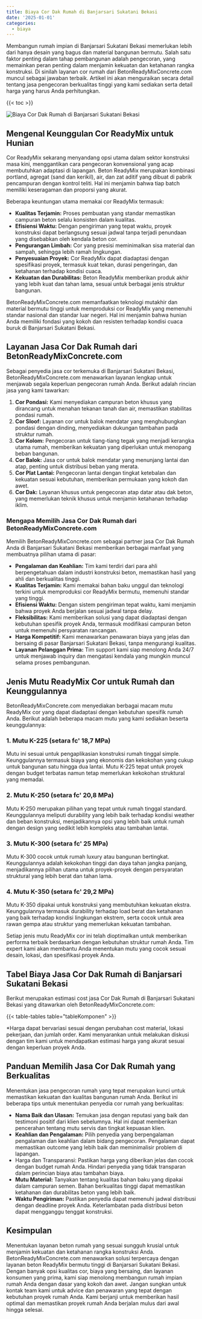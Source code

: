 ```yaml
---
title: Biaya Cor Dak Rumah di Banjarsari Sukatani Bekasi
date: '2025-01-01'
categories:
  - biaya
---
```


Membangun rumah impian di Banjarsari Sukatani Bekasi memerlukan lebih dari hanya desain yang bagus dan material bangunan bermutu. Salah satu faktor penting dalam tahap pembangunan adalah pengecoran, yang memainkan peran penting dalam menjamin kekuatan dan ketahanan rangka konstruksi. Di sinilah layanan cor rumah dari BetonReadyMixConcrete.com muncul sebagai jawaban terbaik. Artikel ini akan menguraikan secara detail tentang jasa pengecoran berkualitas tinggi yang kami sediakan serta detail harga yang harus Anda perhitungkan.

{{< toc >}}

![Biaya Cor Dak Rumah di Banjarsari Sukatani Bekasi](https://betoncor8.github.io/cor/harga-beton-readymix-concrete%20(43).png)

## Mengenal Keunggulan Cor ReadyMix untuk Hunian

Cor ReadyMix sekarang menyandang opsi utama dalam sektor konstruksi masa kini, menggantikan cara pengecoran konvensional yang acap membutuhkan adaptasi di lapangan. Beton ReadyMix merupakan kombinasi portland, agregat (sand dan kerikil), air, dan zat aditif yang dibuat di pabrik pencampuran dengan kontrol teliti. Hal ini menjamin bahwa tiap batch memiliki keseragaman dan proporsi yang akurat.

Beberapa keuntungan utama memakai cor ReadyMix termasuk:

- **Kualitas Terjamin:** Proses pembuatan yang standar memastikan campuran beton selalu konsisten dalam kualitas.
- **Efisiensi Waktu:** Dengan pengiriman yang tepat waktu, proyek konstruksi dapat berlangsung sesuai jadwal tanpa terjadi penundaan yang disebabkan oleh kendala beton cor.
- **Pengurangan Limbah:** Cor yang presisi meminimalkan sisa material dan sampah, sehingga lebih ramah lingkungan.
- **Penyesuaian Proyek:** Cor ReadyMix dapat diadaptasi dengan spesifikasi proyek, termasuk kuat tekan, durasi pengeringan, dan ketahanan terhadap kondisi cuaca.
- **Kekuatan dan Durabilitas:** Beton ReadyMix memberikan produk akhir yang lebih kuat dan tahan lama, sesuai untuk berbagai jenis struktur bangunan.

BetonReadyMixConcrete.com memanfaatkan teknologi mutakhir dan material bermutu tinggi untuk memproduksi cor ReadyMix yang memenuhi standar nasional dan standar luar negeri. Hal ini menjamin bahwa hunian Anda memiliki fondasi yang kokoh dan resisten terhadap kondisi cuaca buruk di Banjarsari Sukatani Bekasi.

## Layanan Jasa Cor Dak Rumah dari BetonReadyMixConcrete.com

Sebagai penyedia jasa cor terkemuka di Banjarsari Sukatani Bekasi, BetonReadyMixConcrete.com menawarkan layanan lengkap untuk menjawab segala keperluan pengecoran rumah Anda. Berikut adalah rincian jasa yang kami tawarkan:

1. **Cor Pondasi:** Kami menyediakan campuran beton khusus yang dirancang untuk menahan tekanan tanah dan air, memastikan stabilitas pondasi rumah.
2. **Cor Sloof:** Layanan cor untuk balok mendatar yang menghubungkan pondasi dengan dinding, menyediakan dukungan tambahan pada struktur rumah.
3. **Cor Kolom:** Pengecoran untuk tiang-tiang tegak yang menjadi kerangka utama rumah, memberikan kekuatan yang diperlukan untuk menopang beban bangunan.
4. **Cor Balok:** Jasa cor untuk balok mendatar yang menunjang lantai dan atap, penting untuk distribusi beban yang merata.
5. **Cor Plat Lantai:** Pengecoran lantai dengan tingkat ketebalan dan kekuatan sesuai kebutuhan, memberikan permukaan yang kokoh dan awet.
6. **Cor Dak:** Layanan khusus untuk pengecoran atap datar atau dak beton, yang memerlukan teknik khusus untuk menjamin ketahanan terhadap iklim.

### Mengapa Memilih Jasa Cor Dak Rumah dari BetonReadyMixConcrete.com

Memilih BetonReadyMixConcrete.com sebagai partner jasa Cor Dak Rumah Anda di Banjarsari Sukatani Bekasi memberikan berbagai manfaat yang membuatnya pilihan utama di pasar:

- **Pengalaman dan Keahlian:** Tim kami terdiri dari para ahli berpengetahuan dalam industri konstruksi beton, memastikan hasil yang ahli dan berkualitas tinggi.
- **Kualitas Terjamin:** Kami memakai bahan baku unggul dan teknologi terkini untuk memproduksi cor ReadyMix bermutu, memenuhi standar yang tinggi.
- **Efisiensi Waktu:** Dengan sistem pengiriman tepat waktu, kami menjamin bahwa proyek Anda berjalan sesuai jadwal tanpa delay.
- **Fleksibilitas:** Kami memberikan solusi yang dapat diadaptasi dengan kebutuhan spesifik proyek Anda, termasuk modifikasi campuran beton untuk memenuhi persyaratan rancangan.
- **Harga Kompetitif:** Kami menawarkan penawaran biaya yang jelas dan bersaing di pasar Banjarsari Sukatani Bekasi, tanpa mengurangi kualitas.
- **Layanan Pelanggan Prima:** Tim support kami siap menolong Anda 24/7 untuk menjawab inquiry dan mengatasi kendala yang mungkin muncul selama proses pembangunan.

## Jenis Mutu ReadyMix Cor untuk Rumah dan Keunggulannya

BetonReadyMixConcrete.com menyediakan berbagai macam mutu ReadyMix cor yang dapat diadaptasi dengan kebutuhan spesifik rumah Anda. Berikut adalah beberapa macam mutu yang kami sediakan beserta keunggulannya:

### 1\. Mutu K-225 (setara fc' 18,7 MPa)

Mutu ini sesuai untuk pengaplikasian konstruksi rumah tinggal simple. Keunggulannya termasuk biaya yang ekonomis dan kekokohan yang cukup untuk bangunan satu hingga dua lantai. Mutu K-225 tepat untuk proyek dengan budget terbatas namun tetap memerlukan kekokohan struktural yang memadai.

### 2\. Mutu K-250 (setara fc' 20,8 MPa)

Mutu K-250 merupakan pilihan yang tepat untuk rumah tinggal standard. Keunggulannya meliputi durability yang lebih baik terhadap kondisi weather dan beban konstruksi, menjadikannya opsi yang lebih baik untuk rumah dengan design yang sedikit lebih kompleks atau tambahan lantai.

### 3\. Mutu K-300 (setara fc' 25 MPa)

Mutu K-300 cocok untuk rumah luxury atau bangunan bertingkat. Keunggulannya adalah kekokohan tinggi dan daya tahan jangka panjang, menjadikannya pilihan utama untuk proyek-proyek dengan persyaratan struktural yang lebih berat dan tahan lama.

### 4\. Mutu K-350 (setara fc' 29,2 MPa)

Mutu K-350 dipakai untuk konstruksi yang membutuhkan kekuatan ekstra. Keunggulannya termasuk durability terhadap load berat dan ketahanan yang baik terhadap kondisi lingkungan ekstrem, serta cocok untuk area rawan gempa atau struktur yang memerlukan kekuatan tambahan.

Setiap jenis mutu ReadyMix cor ini telah dioptimalkan untuk memberikan performa terbaik berdasarkan dengan kebutuhan struktur rumah Anda. Tim expert kami akan membantu Anda menentukan mutu yang cocok sesuai desain, lokasi, dan spesifikasi proyek Anda.

## Tabel Biaya Jasa Cor Dak Rumah di Banjarsari Sukatani Bekasi

Berikut merupakan estimasi cost jasa Cor Dak Rumah di Banjarsari Sukatani Bekasi yang ditawarkan oleh BetonReadyMixConcrete.com:

{{< table-tables table="tableKomponen" >}}

\*Harga dapat bervariasi sesuai dengan perubahan cost material, lokasi pekerjaan, dan jumlah order. Kami menyarankan untuk melakukan diskusi dengan tim kami untuk mendapatkan estimasi harga yang akurat sesuai dengan keperluan proyek Anda.

## Panduan Memilih Jasa Cor Dak Rumah yang Berkualitas

Menentukan jasa pengecoran rumah yang tepat merupakan kunci untuk memastikan kekuatan dan kualitas bangunan rumah Anda. Berikut ini beberapa tips untuk menentukan penyedia cor rumah yang berkualitas:

- **Nama Baik dan Ulasan:** Temukan jasa dengan reputasi yang baik dan testimoni positif dari klien sebelumnya. Hal ini dapat memberikan pencerahan tentang mutu servis dan tingkat kepuasan klien.
- **Keahlian dan Pengalaman:** Pilih penyedia yang berpengalaman pengalaman dan keahlian dalam bidang pengecoran. Pengalaman dapat memastikan outcome yang lebih baik dan meminimalisir problem di lapangan.
- Harga dan Transparansi: Pastikan harga yang diberikan jelas dan cocok dengan budget rumah Anda. Hindari penyedia yang tidak transparan dalam perincian biaya atau tambahan biaya.
- **Mutu Material:** Tanyakan tentang kualitas bahan baku yang dipakai dalam campuran semen. Bahan berkualitas tinggi dapat memastikan ketahanan dan durabilitas beton yang lebih baik.
- **Waktu Pengiriman:** Pastikan penyedia dapat memenuhi jadwal distribusi dengan deadline proyek Anda. Keterlambatan pada distribusi beton dapat mengganggu tenggat konstruksi.

## Kesimpulan

Menentukan layanan beton rumah yang sesuai sungguh krusial untuk menjamin kekuatan dan ketahanan rangka konstruksi Anda. BetonReadyMixConcrete.com menawarkan solusi terpercaya dengan layanan beton ReadyMix bermutu tinggi di Banjarsari Sukatani Bekasi. Dengan banyak opsi kualitas cor, biaya yang bersaing, dan layanan konsumen yang prima, kami siap menolong membangun rumah impian rumah Anda dengan dasar yang kokoh dan awet. Jangan sungkan untuk kontak team kami untuk advice dan penawaran yang tepat dengan kebutuhan proyek rumah Anda. Kami berjanji untuk memberikan hasil optimal dan memastikan proyek rumah Anda berjalan mulus dari awal hingga selesai.
